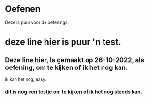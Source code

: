 # Oefenen
Deze is puur voor de oefenings. 
# deze line hier is puur 'n test.
## Deze line hier, Is gemaakt op 26-10-2022, als oefening, om te kijken of ik het nog kan.
ik kan het nog, easy. 
### dit is nog een testje om te kijken of ik het nog steeds kan.
